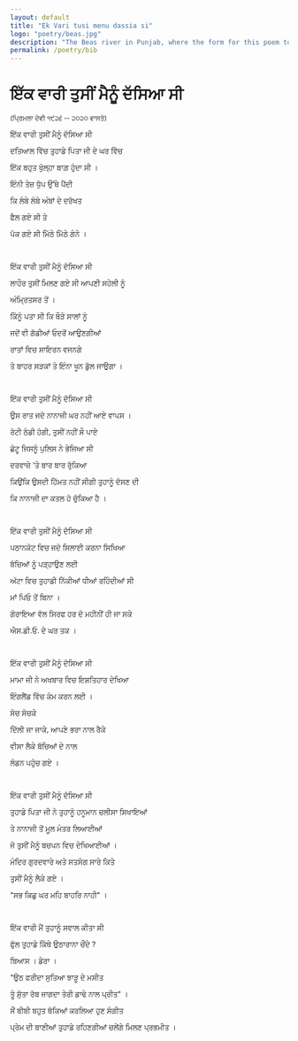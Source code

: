 ```yaml
---
layout: default
title: "Ek Vari tusi menu dassia si"
logo: "poetry/beas.jpg"
description: "The Beas river in Punjab, where the form for this poem took shape, while scattering my Grandmother's ashes."
permalink: /poetry/bib
---
```


# ਇੱਕ ਵਾਰੀ ਤੁਸੀਂ ਮੈਨੂੰ ਦੱਸਿਆ ਸੀ

<sub> (ਪ੍ਰਿਮਲਾ ਦੇਵੀ ੧੯੨੬ -- ੨੦੨੦ ਵਾਸਤੇ) </sub>

 <font size="2">
ਇੱਕ ਵਾਰੀ ਤੁਸੀਂ ਮੈਨੂੰ ਦੱਸਿਆ ਸੀ

ਦਤਿਆਲ ਵਿੱਚ ਤੁਹਾਡੇ ਪਿਤਾ ਜੀ ਦੇ ਘਰ ਵਿੱਚ

ਇੱਕ ਬਹੁਤ ਖੁੱਲ੍ਹਾ ਬਾਗ਼ ਹੁੰਦਾ ਸੀ । 

ਇੰਨੀ ਤੇਜ਼ ਧੁੱਪ ਉੱਥੇ ਪੈਂਦੀ

ਕਿ ਲੰਬੇ ਲੰਬੇ ਅੰਬਾਂ ਦੇ ਦਰੱਖਤ

ਫੈਲ ਗਏ ਸੀ ਤੇ

ਪੱਕ ਗਏ ਸੀ ਮਿੱਠੇ ਮਿੱਠੇ ਗੰਨੇ ।  <br />

<br />  

ਇੱਕ ਵਾਰੀ ਤੁਸੀਂ ਮੈਨੂੰ ਦੱਸਿਆ ਸੀ

ਲਾਹੌਰ ਤੁਸੀਂ ਮਿਲਣ ਗਏ ਸੀ ਆਪਣੀ ਸਹੇਲੀ ਨੂੰ 

ਅੰਮ੍ਰਿਤਸਰ ਤੋਂ । 

ਕਿੰਨੂੰ ਪਤਾ ਸੀ ਕਿ ਥੌੜੇ ਸਾਲਾਂ ਨੂੰ

ਜਦੋਂ ਵੀ ਗੱਡੀਆਂ ਓਦਰੋਂ ਆਉਣਗੀਆਂ

ਰਾਤਾਂ ਵਿਚ ਸਾਇਰਨ ਵਜਨਗੇ 

ਤੇ ਬਾਹਰ ਸੜਕਾਂ ਤੇ ਇੰਨਾ ਖੂਨ ਡੁੱਲ ਜਾਉਗਾ ।  <br />

<br />    

ਇੱਕ ਵਾਰੀ ਤੁਸੀਂ ਮੈਨੂੰ ਦੱਸਿਆ ਸੀ

ਉਸ ਰਾਤ ਜਦੋ ਨਾਨਾਜੀ ਘਰ ਨਹੀਂ ਆਏ ਵਾਪਸ ।

ਰੋਟੀ ਠੰਡੀ ਹੋਗੀ, ਤੁਸੀਂ ਨਹੀਂ ਸੌ ਪਾਏ

ਛੋਟੂ ਜਿਸਨੂੰ ਪੁਲਿਸ ਨੇ ਭੇਜਿਆ ਸੀ

ਦਰਵਾਜ਼ੇ 'ਤੇ ਬਾਰ ਬਾਰ ਰੁੱਕਿਆ 

ਕਿਉਂਕਿ ਉਸਦੀ ਹਿੱਮਤ ਨਹੀਂ ਸੀਗੀ ਤੁਹਾਨੂੰ ਦੱਸਣ ਦੀ

ਕਿ ਨਾਨਾਜੀ ਦਾ ਕਤਲ ਹੋ ਚੁੱਕਿਆ ਹੈ । <br />

<br />  

ਇੱਕ ਵਾਰੀ ਤੁਸੀਂ ਮੈਨੂੰ ਦੱਸਿਆ ਸੀ

ਪਠਾਨਕੋਟ ਵਿਚ ਜਦੋ ਸਿਲਾਈ ਕਰਨਾ ਸਿਖਿਆ

ਬੱਚਿਆਂ ਨੂੰ ਪੜ੍ਹਾਉਣ ਲਈ

ਅੱਟਾ ਵਿਚ ਤੁਹਾਡੀ ਨਿੱਕੀਆਂ ਧੀਆਂ ਰਹਿੰਦੀਆਂ ਸੀ

ਮਾਂ ਪਿਓ ਤੋਂ ਬਿਨਾ । 

ਗੋਰਾਇਆ ਵੱਲ ਸਿਰਫ ਹਰ ਦੋ ਮਹੀਨੀਂ ਹੀ ਜਾ ਸਕੇ 

ਐਸ.ਡੀ.ਓ. ਦੇ ਘਰ ਤਕ । <br />

<br />  

ਇੱਕ ਵਾਰੀ ਤੁਸੀਂ ਮੈਨੂੰ ਦੱਸਿਆ ਸੀ

ਮਾਮਾ ਜੀ ਨੇ ਅਖਬਾਰ ਵਿਚ ਇਸ਼ਤਿਹਾਰ ਦੇਖਿਆ

ਇੰਗਲੈਂਡ ਵਿੱਚ ਕੰਮ ਕਰਨ ਲਈ ।

ਸੋਚ ਸੋਚਕੇ

ਦਿੱਲੀ ਜਾ ਜਾਕੇ, ਆਪਣੇ ਭਰਾ ਨਾਲ ਰੈਕੇ

ਵੀਸਾ ਲੈਕੇ ਬੱਚਿਆਂ ਦੇ ਨਾਲ 

ਲੰਡਨ ਪਹੁੰਚ ਗਏ । <br />

<br /> 

ਇੱਕ ਵਾਰੀ ਤੁਸੀਂ ਮੈਨੂੰ ਦੱਸਿਆ ਸੀ

ਤੁਹਾਡੇ ਪਿਤਾ ਜੀ ਨੇ ਤੁਹਾਨੂੰ ਹਨੂਮਾਨ ਚਲੀਸਾ ਸਿਖਾਇਆਂ

ਤੇ ਨਾਨਾਜੀ ਤੋਂ ਮੂ਼ਲ ਮੰਤਰ ਲਿਆਈਆਂ

ਜੋ ਤੁਸੀਂ ਮੈਨੂੰ ਬਚਪਨ ਵਿਚ ਦੇਖਿਆਈਆਂ ।

ਮੰਦਿਰ ਗੁਰਦਵਾਰੇ ਅਤੇ ਸਤਸੰਗ ਸਾਰੇ ਕਿਤੇ

ਤੁਸੀਂ ਮੈਨੂੰ ਲੈਕੇ ਗਏ ।

"ਸਭ ਕਿਛੁ ਘਰ ਮਹਿ ਬਾਹਰਿ ਨਾਹੀ" । <br />

<br />

ਇੱਕ ਵਾਰੀ ਮੈਂ ਤੁਹਾਨੂੰ ਸਵਾਲ ਕੀਤਾ ਸੀ

ਫੁੱਲ ਤੁਹਾਡੇ ਕਿੱਥੇ ਉਠਾਰਾਨਾ ਚੌਂਦੇ ?

ਬਿਆਸ । ਡੇਰਾ ।

"ਉਠ ਫਰੀਦਾ ਸੁਤਿਆ ਝਾੜੂ ਦੇ ਮਸੀਤ 

ਤੂੰ ਸੁੱਤਾ ਰੱਬ ਜਾਗਦਾ ਤੇਰੀ ਡਾਢੇ ਨਾਲ ਪ੍ਰੀਤ" ।

ਸੌਂ ਬੀਬੀ ਬਹੁਤ ਥੱਕਿਆਂ ਕਰਲਿਆ ਹੁਣ ਸੰਗੀਤ

ਪ੍ਰੇਮ ਦੀ ਬਾਣੀਆਂ ਤੁਹਾਡੇ ਰਹਿਣਗੀਆਂ ਚਲੇਂਗੇ ਮਿਲਣ ਪ੍ਰਭਮੀਤ ।

</font>

